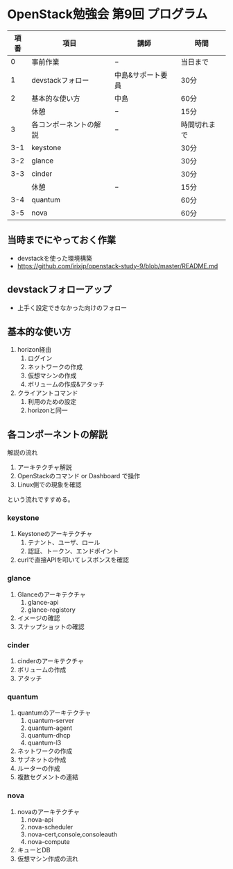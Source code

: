 # OpenStack勉強会 第9回 プログラム

|項番|項目|講師|時間|
|---|---|---|----|
|0|事前作業|−|当日まで|
|1|devstackフォロー|中島&サポート要員|30分|
|2|基本的な使い方|中島|60分|
||休憩|−|15分|
|3|各コンポーネントの解説|−|時間切れまで|
|3-1|keystone||30分|
|3-2|glance||30分|
|3-3|cinder||30分|
||休憩|−|15分|
|3-4|quantum||60分|
|3-5|nova||60分|


## 当時までにやっておく作業
* devstackを使った環境構築
* https://github.com/irixjp/openstack-study-9/blob/master/README.md


## devstackフォローアップ
* 上手く設定できなかった向けのフォロー


## 基本的な使い方
1. horizon経由
    1. ログイン
    2. ネットワークの作成
    3. 仮想マシンの作成
    4. ボリュームの作成&アタッチ
2. クライアントコマンド
    1. 利用のための設定
    2. horizonと同一


## 各コンポーネントの解説

解説の流れ

1. アーキテクチャ解説
2. OpenStackのコマンド or Dashboard で操作
3. Linux側での現象を確認

という流れですすめる。


### keystone
1. Keystoneのアーキテクチャ
   1. テナント、ユーザ、ロール
   2. 認証、トークン、エンドポイント
2. curlで直接APIを叩いてレスポンスを確認


### glance
1. Glanceのアーキテクチャ
    1. glance-api
    2. glance-registory
2. イメージの確認
3. スナップショットの確認


### cinder
1. cinderのアーキテクチャ
2. ボリュームの作成
3. アタッチ


### quantum
1. quantumのアーキテクチャ
    1. quantum-server
    2. quantum-agent
    3. quantum-dhcp
    4. quantum-l3
2. ネットワークの作成
3. サブネットの作成
4. ルーターの作成
5. 複数セグメントの連結

### nova
1. novaのアーキテクチャ
    1. nova-api
    2. nova-scheduler
    3. nova-cert,console,consoleauth
    4. nova-compute
2. キューとDB
3. 仮想マシン作成の流れ
